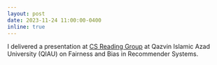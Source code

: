 ```yaml
---
layout: post
date: 2023-11-24 11:00:00-0400
inline: true
---
```


I delivered a presentation at <a href="https://sites.google.com/view/cs-reading-group/home">CS Reading Group</a> at Qazvin Islamic Azad University (QIAU) on Fairness and Bias in Recommender Systems.
